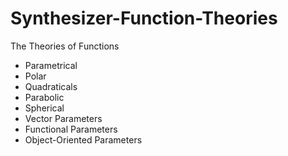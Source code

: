 # Synthesizer-Function-Theories
The Theories of Functions

* Parametrical
* Polar
* Quadraticals
* Parabolic
* Spherical
* Vector Parameters
* Functional Parameters
* Object-Oriented Parameters


